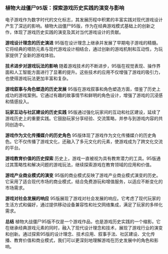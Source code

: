 ### 植物大战僵尸95版：探索游戏历史实践的演变与影响

电子游戏作为数字时代的文化标志，其发展历程中积累的丰富实践对现代游戏设计产生了深远的影响。植物大战僵尸95版，作为在经典游戏模式基础上的创新之作，体现了游戏历史实践的演变及其对当代游戏设计的贡献。

**游戏设计理念的历史演进**
95版在设计理念上继承并发展了早期电子游戏的精髓。它将经典的塔防元素与现代游戏设计相结合，通过创新的游戏机制和互动性，为玩家提供了全新的游戏体验。

**技术进步对游戏玩法的影响**
随着游戏技术的不断进步，95版在视觉表现、操作界面和人工智能方面进行了显著的提升。这些技术的应用不仅增强了游戏的吸引力，也使得游戏玩法更加丰富和复杂。

**游戏叙事与角色塑造的历史发展**
95版在游戏叙事和角色塑造方面，借鉴了历史上成功的游戏案例。它通过有趣的故事情节和鲜明的角色设计，增强了游戏的沉浸感和情感投入。

**玩家互动与社区建设的历史实践**
95版通过强化玩家间的互动和社区建设，延续了游戏历史上的重要实践。它鼓励玩家分享经验、交流策略，并参与到游戏内容的共同创造中。

**游戏作为文化传播媒介的历史角色**
95版体现了游戏作为文化传播媒介的历史角色。它不仅传播了游戏文化，还融入了多元文化的元素，使游戏成为了跨文化交流的平台。

**游戏教育价值的历史探索**
历史上，游戏一直被视为具有教育潜力的工具。95版通过其策略性和解决问题的游戏玩法，继续探索游戏在教育领域的应用和价值。

**游戏产业商业模式的演变**
95版的商业模式反映了游戏产业商业模式演变的历史。它采用了适合现代市场的商业模式，结合免费游玩和增值服务，以适应不断变化的市场需求。

**游戏对社会发展的响应**
95版展现了游戏对社会发展的响应。它考虑了现代玩家的生活方式和偏好，通过提供移动设备兼容性和社交网络集成，满足了玩家的多样化需求。

**总结**
植物大战僵尸95版不仅是一个游戏作品，也是游戏历史实践的一个缩影。它在继承经典游戏元素的同时，融入了现代设计理念和技术，展现了游戏行业的演变和创新。通过探索95版的设计理念、技术应用、叙事手法、社区建设、文化传播、教育价值和商业模式，我们可以更深刻地理解游戏在历史发展中的角色和影响。
